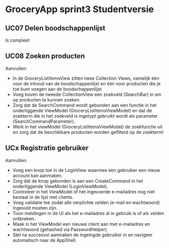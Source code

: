 # GroceryApp sprint3 Studentversie  
    
## UC07 Delen boodschappenlijst  
Is compleet  
  
## UC08 Zoeken producten  
Aanvullen:
- In de GroceryListItemsView zitten twee Collection Views, namelijk één voor de inhoud van de boodschappenlijst en één voor producten die je toe kunt voegen aan de boodschappenlijst  
- Voeg boven de tweede CollectionView een zoekveld (SearchBar) in om op producten te kunnen zoeken.  
- Zorg dat de SearchCommand wordt gebonden aan een functie in het onderliggende ViewModel (GroceryListItemsViewModel) en dat de zoekterm die in het zoekveld is ingetypt gebruikt wordt als parameter (SearchCommandParameter).  
- Werk in het viewModel (GroceryListItemsViewModel) de zoekfunctie uit en zorg dat de beschikbare producten worden gefilterd op de zoekterm!  

## UCx Registratie gebruiker 
Aanvullen:

- Voeg een knop toe in de LoginView waarmee een gebruiker een nieuw account kan aanmaken.
- Zorg dat de knop gebonden is aan een CreateCommand in het onderliggende ViewModel (LoginViewModel).
- Controleer in het ViewModel of het ingevoerde e-mailadres nog niet bestaat in de lijst met clients.
- Voeg validatie toe zodat alle verplichte velden (e-mail en wachtwoord) ingevuld moeten zijn.
- Toon meldingen in de UI als het e-mailadres al in gebruik is of als velden ontbreken.
- Maak in het ViewModel een nieuwe client aan met e-mailadres en wachtwoord (gehashed via PasswordHelper).
- Stel na succesvol aanmaken de ingelogde gebruiker in en navigeer automatisch naar de AppShell.
